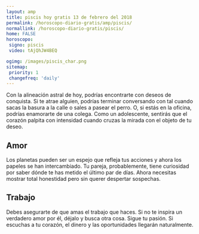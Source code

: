 ```yaml
---
layout: amp
title: piscis hoy gratis 13 de febrero del 2018 
permalink: /horoscopo-diario-gratis/amp/piscis/
normallink: /horoscopo-diario-gratis/piscis/
home: FALSE
horoscopo:
 signo: piscis
 video: tAjQhJW4BEQ

ogimg: /images/piscis_char.png
sitemap:
 priority: 1
 changefreq: 'daily'
---
```



Con la alineación astral de hoy, podrías encontrarte con deseos de conquista. Si te atrae alguien, podrías terminar conversando con tal cuando sacas la basura a la calle o sales a pasear el perro. O, si estás en la oficina, podrías enamorarte de una colega. Como un adolescente, sentirás que el corazón palpita con intensidad cuando cruzas la mirada con el objeto de tu deseo.

## Amor

Los planetas pueden ser un espejo que refleja tus acciones y ahora los papeles se han intercambiado. Tu pareja, probablemente, tiene curiosidad por saber dónde te has metido el último par de días. Ahora necesitas mostrar total honestidad pero sin querer despertar sospechas.

## Trabajo

Debes asegurarte de que amas el trabajo que haces. Si no te inspira un verdadero amor por él, déjalo y busca otra cosa. Sigue tu pasión. Si escuchas a tu corazón, el dinero y las oportunidades llegarán naturalmente.